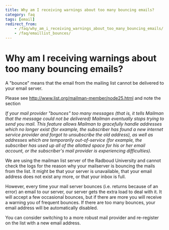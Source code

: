 ```yaml
---
title: Why am I receiving warnings about too many bouncing emails?
category: faq
tags: [email]
redirect_from:
    - /faq/why_am_i_receiving_warnings_about_too_many_bouncing_emails/
    - /faq/emaillist_bounces/
---
```


# Why am I receiving warnings about too many bouncing emails?

A "bounce" means that the email from the mailing list cannot be delivered to your email server.

Please see http://www.list.org/mailman-member/node25.html and note the section

_If your mail provider "bounces" too many messages (that is, it tells Mailman that the message could not be delivered) Mailman eventually stops trying to send you mail. This feature allows Mailman to gracefully handle addresses which no longer exist (for example, the subscriber has found a new internet service provider and forgot to unsubscribe the old address), as well as addresses which are temporarily out-of-service (for example, the subscriber has used up all of the allotted space for his or her email account, or the subscriber's mail provider is experiencing difficulties)._

We are using the mailman list server of the Radboud University and cannot check the logs for the reason why your mailserver is bouncing the mails from the list. It might be that your server is unavailable, that your email address does not exist any more, or that your inbox is full.

However, every time your mail server bounces (i.e. returns because of an error) an email to our server, our server gets the extra load to deal with it. It will accept a few occasional bounces, but if there are more you will receive a warning you of frequent bounces. If there are too many bounces, your email address will be automatically disabled.

You can consider switching to a more robust mail provider and re-register on the list with a new email address.
